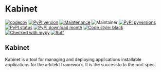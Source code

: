 # Kabinet

[![codecov](https://codecov.io/gh/jhnnsrs/konviktion/branch/main/graph/badge.svg?token=UGXEA2THBV)](https://codecov.io/gh/jhnnsrs/konviktion)
[![PyPI version](https://badge.fury.io/py/konviktion.svg)](https://pypi.org/project/konviktion/)
[![Maintenance](https://img.shields.io/badge/Maintained%3F-yes-green.svg)](https://pypi.org/project/konviktion/)
![Maintainer](https://img.shields.io/badge/maintainer-jhnnsrs-blue)
[![PyPI pyversions](https://img.shields.io/pypi/pyversions/konviktion.svg)](https://pypi.python.org/pypi/konviktion/)
[![PyPI status](https://img.shields.io/pypi/status/konviktion.svg)](https://pypi.python.org/pypi/konviktion/)
[![PyPI download month](https://img.shields.io/pypi/dm/konviktion.svg)](https://pypi.python.org/pypi/konviktion/)
[![Code style: black](https://img.shields.io/badge/code%20style-black-000000.svg)](https://github.com/psf/black)
[![Checked with mypy](http://www.mypy-lang.org/static/mypy_badge.svg)](http://mypy-lang.org/)
[![Ruff](https://img.shields.io/endpoint?url=https://raw.githubusercontent.com/astral-sh/ruff/main/assets/badge/v2.json)](https://github.com/jhnnsrs/konviktion)


## Kabinet

Kabinet is a tool for managing and deploying applications installable applications for the arkitekt framework. It is the
successto to the port spec.






